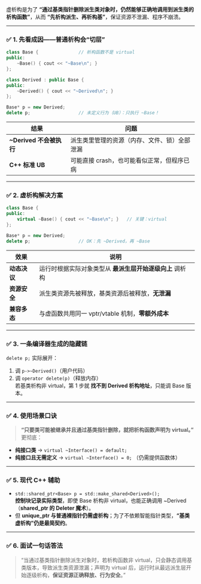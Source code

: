 虚析构是为了 **“通过基类指针删除派生类对象时，仍然能够正确地调用到派生类的析构函数”**，从而 **“先析构派生、再析构基”**，保证资源不泄漏、程序不崩溃。

---

### ✅ 1. 先看成因——普通析构会“切层”
```cpp
class Base {               // 析构函数不是 virtual
public:
    ~Base() { cout << "~Base\n"; }
};

class Derived : public Base {
public:
    ~Derived() { cout << "~Derived\n"; }
};

Base* p = new Derived;
delete p;                  // 未定义行为（UB）：只执行 ~Base！
```
| 结果 | 问题 |
|------|------|
| **~Derived 不会被执行** | 派生类里管理的资源（内存、文件、锁）全部泄漏 |
| **C++ 标准 UB** | 可能直接 crash，也可能看似正常，但程序已病 |

---

### ✅ 2. 虚析构解决方案
```cpp
class Base {
public:
    virtual ~Base() { cout << "~Base\n"; }   // 关键：virtual
};

Base* p = new Derived;
delete p;                  // OK：先 ~Derived，再 ~Base
```
| 效果 | 说明 |
|------|------|
| **动态决议** | 运行时根据实际对象类型从 **最派生层开始逐级向上** 调析构 |
| **资源安全** | 派生类资源先被释放，基类资源后被释放，**无泄漏** |
| **兼容多态** | 与虚函数共用同一 vptr/vtable 机制，**零额外成本** |

---

### ✅ 3. 一条编译器生成的隐藏链
`delete p;` 实际展开：  
1. 调 `p->~Derived()`（用户代码）  
2. 调 `operator delete(p)`（释放内存）  
若基类析构非 virtual，第 1 步就 **找不到 Derived 析构地址**，只能调 Base 版本。

---

### ✅ 4. 使用场景口诀
> **“只要类可能被继承并且通过基类指针删除，就把析构函数声明为 virtual。”**  
更彻底：  
- **纯接口类** → `virtual ~Interface() = default;`  
- **纯接口且无需定义** → `virtual ~Interface() = 0;` （仍需提供函数体）

---

### ✅ 5. 现代 C++ 辅助
- `std::shared_ptr<Base> p = std::make_shared<Derived>();`  
  **控制块记录实际类型**，即使 Base 析构非 virtual，也能正确调用 ~Derived（**shared_ptr 的 Deleter 魔术**）。  
- 但 **unique_ptr 与普通裸指针仍需虚析构**；为了不依赖智能指针类型，**“基类虚析构”仍是最简契约**。

---

### ✅ 6. 面试一句话答法
> “当通过基类指针删除派生对象时，若析构函数非 virtual，只会静态调用基类版本，导致派生类资源泄漏；声明为 virtual 后，运行时从最远派生层开始逐级析构，**保证资源正确释放、行为安全**。”

